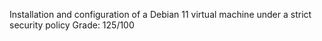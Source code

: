 Installation and configuration of a Debian 11 virtual machine under a strict security policy
Grade: 125/100 
